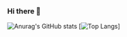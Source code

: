 ### Hi there 👋

![Anurag's GitHub stats](https://github-readme-stats.vercel.app/api?username=Gosha0740&show_icons=true&theme=radical)
[![Top Langs](https://github-readme-stats.vercel.app/api/top-langs/?username=Gosha0740&layout=compact)]
